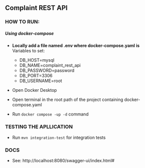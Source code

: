 ## Complaint REST API

### HOW TO RUN:
##### Using docker-compose

- **Locally add a file named .env where docker-compose.yaml is**
  Variables to set:

  - DB_HOST=mysql
  - DB_NAME=complaint_rest_api
  - DB_PASSWORD=password
  - DB_PORT=3306
  - DB_USERNAME=root

- Open Docker Desktop

- Open terminal in the root path of the project containing docker-compose.yaml

- Run ```docker compose -up -d``` command

### TESTING THE APLLICATION
- Run ```mvn integration-test```   for integration tests

### DOCS

- See: http://localhost:8080/swagger-ui/index.html#